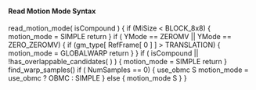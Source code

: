 #### Read Motion Mode Syntax

<div class="syntax">
read_motion_mode( isCompound ) {
    if (MiSize < BLOCK_8x8) {
        motion_mode = SIMPLE
        return
    }
    if ( YMode == ZEROMV || YMode == ZERO_ZEROMV) {
        if (gm_type[ RefFrame[ 0 ] ] > TRANSLATION) {
            motion_mode = GLOBALWARP
            return
        }
    }
    if ( isCompound || !has_overlappable_candidates( ) ) {
        motion_mode = SIMPLE
        return
    }
    find_warp_samples()
    if ( NumSamples == 0) {
        use_obmc                                                        S
        motion_mode = use_obmc ? OBMC : SIMPLE
    } else {
        motion_mode                                                     S
    }
} 
</div>
